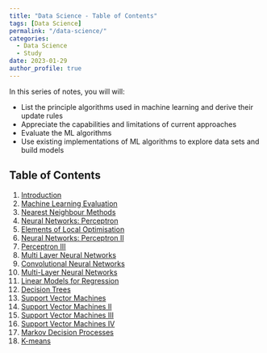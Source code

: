 ```yaml
---
title: "Data Science - Table of Contents"
tags: [Data Science]
permalink: "/data-science/"
categories:
  - Data Science
  - Study
date: 2023-01-29
author_profile: true
---
```


In this series of notes, you will will:
 - List the principle algorithms used in machine learning and derive their update rules
 - Appreciate the capabilities and limitations of current approaches
 - Evaluate the ML algorithms
 - Use existing implementations of ML algorithms to explore data sets and build models


## Table of Contents
1. [Introduction](https://chaerim-kim.github.io/machine%20learning/ML-1/)
2. [Machine Learning Evaluation](https://chaerim-kim.github.io/machine%20learning/ML-2)
3. [Nearest Neighbour Methods](https://chaerim-kim.github.io/machine%20learning/ML-3)
4. [Neural Networks: Perceptron](https://chaerim-kim.github.io/machine%20learning/ML-4)
5. [Elements of Local Optimisation](https://chaerim-kim.github.io/machine%20learning/ML-5)
6. [Neural Networks: Perceptron II](https://chaerim-kim.github.io/machine%20learning/ML-6)
7. [Perceptron III](https://chaerim-kim.github.io/machine%20learning/ML-7)
8. [Multi Layer Neural Networks](https://chaerim-kim.github.io/machine%20learning/ML-8)
9. [Convolutional Neural Networks](https://chaerim-kim.github.io/machine%20learning/ML-9)
10. [Multi-Layer Neural Networks](https://chaerim-kim.github.io/machine%20learning/ML-10)
11. [Linear Models for Regression](https://chaerim-kim.github.io/machine%20learning/ML-11)
12. [Decision Trees](https://chaerim-kim.github.io/machine%20learning/ML-12)
13. [Support Vector Machines](https://chaerim-kim.github.io/machine%20learning/ML-13)
14. [Support Vector Machines II](https://chaerim-kim.github.io/machine%20learning/ML-14)
15. [Support Vector Machines III](https://chaerim-kim.github.io/machine%20learning/ML-15)
16. [Support Vector Machines IV](https://chaerim-kim.github.io/machine%20learning/ML-16)
17. [Markov Decision Processes](https://chaerim-kim.github.io/machine%20learning/ML-17)
18. [K-means](https://chaerim-kim.github.io/machine%20learning/ML-18/)
